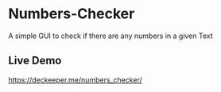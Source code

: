 # Numbers-Checker
A simple GUI to check if there are any numbers in a given Text

## Live Demo
https://deckeeper.me/numbers_checker/

